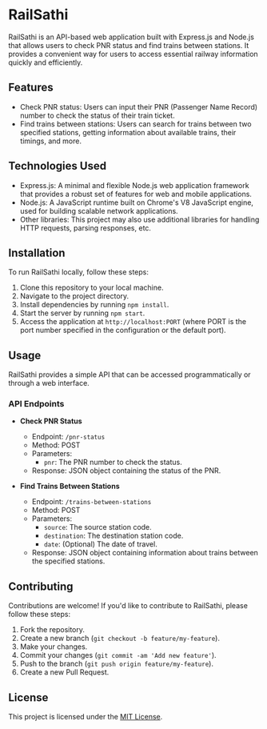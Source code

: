 # RailSathi

RailSathi is an API-based web application built with Express.js and Node.js that allows users to check PNR status and find trains between stations. It provides a convenient way for users to access essential railway information quickly and efficiently.

## Features

- Check PNR status: Users can input their PNR (Passenger Name Record) number to check the status of their train ticket.
- Find trains between stations: Users can search for trains between two specified stations, getting information about available trains, their timings, and more.

## Technologies Used

- Express.js: A minimal and flexible Node.js web application framework that provides a robust set of features for web and mobile applications.
- Node.js: A JavaScript runtime built on Chrome's V8 JavaScript engine, used for building scalable network applications.
- Other libraries: This project may also use additional libraries for handling HTTP requests, parsing responses, etc.

## Installation

To run RailSathi locally, follow these steps:

1. Clone this repository to your local machine.
2. Navigate to the project directory.
3. Install dependencies by running `npm install`.
4. Start the server by running `npm start`.
5. Access the application at `http://localhost:PORT` (where PORT is the port number specified in the configuration or the default port).

## Usage

RailSathi provides a simple API that can be accessed programmatically or through a web interface.

### API Endpoints

- **Check PNR Status**
  - Endpoint: `/pnr-status`
  - Method: POST
  - Parameters:
    - `pnr`: The PNR number to check the status.
  - Response: JSON object containing the status of the PNR.

- **Find Trains Between Stations**
  - Endpoint: `/trains-between-stations`
  - Method: POST
  - Parameters:
    - `source`: The source station code.
    - `destination`: The destination station code.
    - `date`: (Optional) The date of travel.
  - Response: JSON object containing information about trains between the specified stations.

## Contributing

Contributions are welcome! If you'd like to contribute to RailSathi, please follow these steps:

1. Fork the repository.
2. Create a new branch (`git checkout -b feature/my-feature`).
3. Make your changes.
4. Commit your changes (`git commit -am 'Add new feature'`).
5. Push to the branch (`git push origin feature/my-feature`).
6. Create a new Pull Request.

## License

This project is licensed under the [MIT License](LICENSE).
